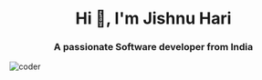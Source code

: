 <h1 align="center">Hi 👋, I'm Jishnu Hari</h1>
<h3 align="center">A passionate Software developer from India</h3>

<img align="left" alt="coder" src="https://i.pinimg.com/originals/e8/f4/53/e8f453469a3ec97ecd354df465d73913.gif">




